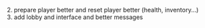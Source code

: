 2. prepare player better and reset player better (health, inventory...)
3. add lobby and interface and better messages